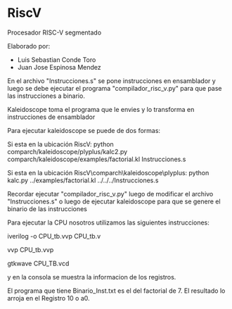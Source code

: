 # RiscV
Procesador RISC-V segmentado

Elaborado por:
- Luis Sebastian Conde Toro
- Juan Jose Espinosa Mendez

En el archivo "Instrucciones.s" se pone instrucciones en ensamblador y luego se debe ejecutar el programa "compilador_risc_v.py" para que pase las instrucciones a binario. 

Kaleidoscope toma el programa que le envies y lo transforma en instrucciones de ensamblador

Para ejecutar kaleidoscope se puede de dos formas:

Si esta en la ubicación RiscV\:                                  python comparch/kaleidoscope/plyplus/kalc2.py comparch/kaleidoscope/examples/factorial.kl Instrucciones.s

Si esta en la ubicación RiscV\comparch\kaleidoscope\plyplus:     python kalc.py ../examples/factorial.kl ../../../Instrucciones.s

Recordar ejecutar "compilador_risc_v.py" luego de modificar el archivo "Instrucciones.s" o luego de ejecutar kaleidoscope para que se genere el binario de las instrucciones


Para ejecutar la CPU nosotros utilizamos las siguientes instrucciones:

iverilog -o CPU_tb.vvp CPU_tb.v

vvp CPU_tb.vvp

gtkwave CPU_TB.vcd

y en la consola se muestra la informacion de los registros.


El programa que tiene Binario_Inst.txt es el del factorial de 7. El resultado lo arroja en el Registro 10 o a0.
